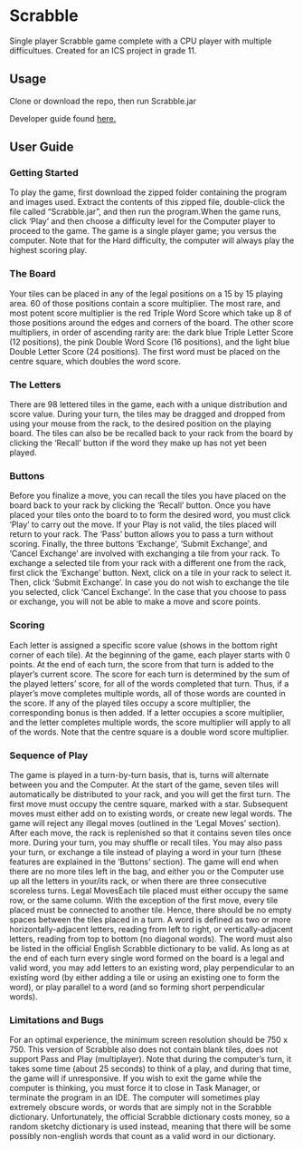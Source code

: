# Scrabble
 Single player Scrabble game complete with a CPU player with multiple difficultues.
 Created for an ICS project in grade 11. 
 
 ## Usage
 Clone or download the repo, then run Scrabble.jar
 
 Developer guide found [here.](https://docs.google.com/document/d/1t2rW5CoKK5A7XOS7FrIgK37NX_cXJJmIM9Lxq-ZIHJ4/edit?usp=sharing)

## User Guide 
### Getting Started

To play the game, first download the zipped folder containing the program and images used. Extract the contents of this zipped file, double-click the file called “Scrabble.jar”, and then run the program.When the game runs, click ‘Play’ and then choose a difficulty level for the Computer player to proceed to the game. The game is a single player game; you versus the computer. Note that for the Hard difficulty, the computer will always play the highest scoring play.  

### The Board

Your tiles can be placed in any of the legal positions on a 15 by 15 playing area. 60 of those positions contain a score multiplier. The most rare, and most potent score multiplier is the red Triple Word Score which take up 8 of those positions around the edges and corners of the board. The other score multipliers, in order of ascending rarity are: the dark blue Triple Letter Score (12 positions), the pink Double Word Score (16 positions), and the light blue Double Letter Score (24 positions). The first word must be placed on the centre square, which doubles the word score.

### The Letters

There are 98 lettered tiles in the game, each with a unique distribution and score value. During your turn, the tiles may be dragged and dropped from using your mouse from the rack, to the desired position on the playing board. The tiles can also be be recalled back to your rack from the board by clicking the ‘Recall’ button if the word they make up has not yet been played. 

### Buttons

Before you finalize a move, you can recall the tiles you have placed on the board back to your rack by clicking the ‘Recall’ button. Once you have placed your tiles onto the board to to form the desired word, you must click ‘Play’ to carry out the move. If your Play is not valid, the tiles placed will return to your rack. The ‘Pass’ button allows you to pass a turn without scoring. Finally, the three buttons ‘Exchange’, ‘Submit Exchange’, and ‘Cancel Exchange’ are involved with exchanging a tile from your rack. To exchange a selected tile from your rack with a different one from the rack, first click the ‘Exchange’ button. Next, click on a tile in your rack to select it. Then, click ‘Submit Exchange’. In case you do not wish to exchange the tile you selected, click ‘Cancel Exchange’. In the case that you choose to pass or exchange, you will not be able to make a move and score points.
 
### Scoring

Each letter is assigned a specific score value (shows in the bottom right corner of each tile). At the beginning of the game, each player starts with 0 points. At the end of each turn, the score from that turn is added to the player’s current score. The score for each turn is determined by the sum of the played letters’ score, for all of the words completed that turn. Thus, if a player’s move completes multiple words, all of those words are counted in the score. If any of the played tiles occupy a score multiplier, the corresponding bonus is then added. If a letter occupies a score multiplier, and the letter completes multiple words, the score multiplier will apply to all of the words. Note that the centre square is a double word score multiplier. 

### Sequence of Play

The game is played in a turn-by-turn basis, that is, turns will alternate between you and the Computer. At the start of the game, seven tiles will automatically be distributed to your rack, and you will get the first turn. The first move must occupy the centre square, marked with a star. Subsequent moves must either add on to existing words, or create new legal words. The game will reject any illegal moves (outlined in the ‘Legal Moves’ section). After each move, the rack is replenished so that it contains seven tiles once more. During your turn, you may shuffle or recall tiles. You may also pass your turn, or exchange a tile instead of playing a word in your turn (these features are explained in the ‘Buttons’ section). The game will end when there are no more tiles left in the bag, and either you or the Computer use up all the letters in your/its rack, or when there are three consecutive scoreless turns.
Legal MovesEach tile placed must either occupy the same row, or the same column. With the exception of the first move, every tile placed must be connected to another tile. Hence, there should be no empty spaces between the tiles placed in a turn. 
A word is defined as two or more horizontally-adjacent letters, reading from left to right, or vertically-adjacent letters, reading from top to bottom (no diagonal words). The word must also be listed in the official English Scrabble dictionary to be valid.
As long as at the end of each turn every single word formed on the board is a legal and valid word, you may add letters to an existing word, play perpendicular to an existing word (by either adding a tile or using an existing one to form the word), or play parallel to a word (and so forming short perpendicular words).

### Limitations and Bugs

For an optimal experience, the minimum screen resolution should be 750 x 750. This version of Scrabble also does not contain blank tiles, does not support Pass and Play (multiplayer). Note that during the computer’s turn, it takes some time (about 25 seconds) to think of a play, and during that time, the game will if unresponsive. If you wish to exit the game while the computer is thinking, you must force it to close in Task Manager, or terminate the program in an IDE. 
The computer will sometimes play extremely obscure words, or words that are simply not in the Scrabble dictionary. Unfortunately, the official Scrabble dictionary costs money, so a random sketchy dictionary is used instead, meaning that there will be some possibly non-english words that count as a valid word in our dictionary. 



